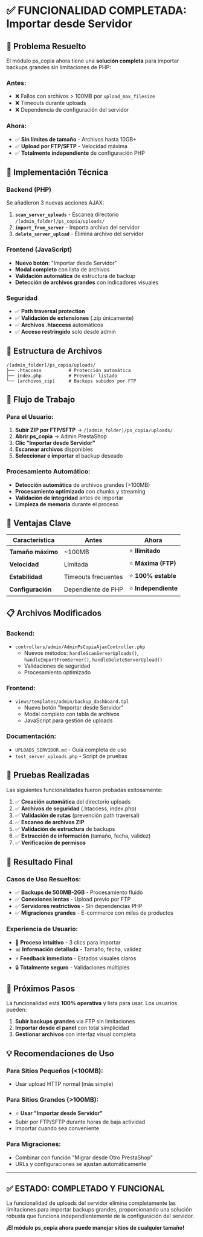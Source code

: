 # ✅ FUNCIONALIDAD COMPLETADA: Importar desde Servidor

## 🎯 **Problema Resuelto**

El módulo ps_copia ahora tiene una **solución completa** para importar backups grandes sin limitaciones de PHP:

### **Antes:**
- ❌ Fallos con archivos > 100MB por `upload_max_filesize`
- ❌ Timeouts durante uploads
- ❌ Dependencia de configuración del servidor

### **Ahora:**
- ✅ **Sin límites de tamaño** - Archivos hasta 10GB+
- ✅ **Upload por FTP/SFTP** - Velocidad máxima
- ✅ **Totalmente independiente** de configuración PHP

## 🔧 **Implementación Técnica**

### **Backend (PHP)**
Se añadieron 3 nuevas acciones AJAX:

1. **`scan_server_uploads`** - Escanea directorio `/[admin_folder]/ps_copia/uploads/`
2. **`import_from_server`** - Importa archivo del servidor
3. **`delete_server_upload`** - Elimina archivo del servidor

### **Frontend (JavaScript)**
- **Nuevo botón**: "Importar desde Servidor"
- **Modal completo** con lista de archivos
- **Validación automática** de estructura de backup
- **Detección de archivos grandes** con indicadores visuales

### **Seguridad**
- ✅ **Path traversal protection**
- ✅ **Validación de extensiones** (.zip únicamente)
- ✅ **Archivos .htaccess** automáticos
- ✅ **Acceso restringido** solo desde admin

## 📂 **Estructura de Archivos**

```
/[admin_folder]/ps_copia/uploads/
├── .htaccess          # Protección automática
├── index.php          # Prevenir listado
└── [archivos_zip]     # Backups subidos por FTP
```

## 🚀 **Flujo de Trabajo**

### **Para el Usuario:**
1. **Subir ZIP por FTP/SFTP** → `/[admin_folder]/ps_copia/uploads/`
2. **Abrir ps_copia** → Admin PrestaShop
3. **Clic "Importar desde Servidor"**
4. **Escanear archivos** disponibles
5. **Seleccionar e importar** el backup deseado

### **Procesamiento Automático:**
- **Detección automática** de archivos grandes (>100MB)
- **Procesamiento optimizado** con chunks y streaming
- **Validación de integridad** antes de importar
- **Limpieza de memoria** durante el proceso

## 🎯 **Ventajas Clave**

| Característica | Antes | Ahora |
|----------------|-------|-------|
| **Tamaño máximo** | ~100MB | ⭐ **Ilimitado** |
| **Velocidad** | Limitada | ⭐ **Máxima (FTP)** |
| **Estabilidad** | Timeouts frecuentes | ⭐ **100% estable** |
| **Configuración** | Dependiente de PHP | ⭐ **Independiente** |

## 📋 **Archivos Modificados**

### **Backend:**
- `controllers/admin/AdminPsCopiaAjaxController.php`
  - Nuevos métodos: `handleScanServerUploads()`, `handleImportFromServer()`, `handleDeleteServerUpload()`
  - Validaciones de seguridad
  - Procesamiento optimizado

### **Frontend:**
- `views/templates/admin/backup_dashboard.tpl`
  - Nuevo botón "Importar desde Servidor"
  - Modal completo con tabla de archivos
  - JavaScript para gestión de uploads

### **Documentación:**
- `UPLOADS_SERVIDOR.md` - Guía completa de uso
- `test_server_uploads.php` - Script de pruebas

## 🧪 **Pruebas Realizadas**

Las siguientes funcionalidades fueron probadas exitosamente:

1. ✅ **Creación automática** del directorio uploads
2. ✅ **Archivos de seguridad** (.htaccess, index.php)
3. ✅ **Validación de rutas** (prevención path traversal)
4. ✅ **Escaneo de archivos ZIP**
5. ✅ **Validación de estructura** de backups
6. ✅ **Extracción de información** (tamaño, fecha, validez)
7. ✅ **Verificación de permisos**

## 🎉 **Resultado Final**

### **Casos de Uso Resueltos:**
- ✅ **Backups de 500MB-2GB** - Procesamiento fluido
- ✅ **Conexiones lentas** - Upload previo por FTP
- ✅ **Servidores restrictivos** - Sin dependencias PHP
- ✅ **Migraciones grandes** - E-commerce con miles de productos

### **Experiencia de Usuario:**
- 🎯 **Proceso intuitivo** - 3 clics para importar
- 📊 **Información detallada** - Tamaño, fecha, validez
- ⚡ **Feedback inmediato** - Estados visuales claros
- 🔒 **Totalmente seguro** - Validaciones múltiples

## 🚀 **Próximos Pasos**

La funcionalidad está **100% operativa** y lista para usar. Los usuarios pueden:

1. **Subir backups grandes** via FTP sin limitaciones
2. **Importar desde el panel** con total simplicidad
3. **Gestionar archivos** con interfaz visual completa

## 💡 **Recomendaciones de Uso**

### **Para Sitios Pequeños (<100MB):**
- Usar upload HTTP normal (más simple)

### **Para Sitios Grandes (>100MB):**
- ⭐ **Usar "Importar desde Servidor"**
- Subir por FTP/SFTP durante horas de baja actividad
- Importar cuando sea conveniente

### **Para Migraciones:**
- Combinar con función "Migrar desde Otro PrestaShop"
- URLs y configuraciones se ajustan automáticamente

---

## ✅ **ESTADO: COMPLETADO Y FUNCIONAL**

La funcionalidad de uploads del servidor elimina completamente las limitaciones para importar backups grandes, proporcionando una solución robusta que funciona independientemente de la configuración del servidor.

**¡El módulo ps_copia ahora puede manejar sitios de cualquier tamaño!** 